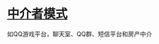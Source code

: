 # [中介者模式](https://www.runoob.com/design-pattern/mediator-pattern.html)

如QQ游戏平台，聊天室、QQ群、短信平台和房产中介





